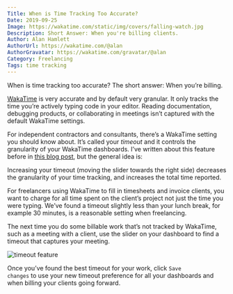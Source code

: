 ```yaml
---
Title: When is Time Tracking Too Accurate?
Date: 2019-09-25
Image: https://wakatime.com/static/img/covers/falling-watch.jpg
Description: Short Answer: When you're billing clients.
Author: Alan Hamlett
AuthorUrl: https://wakatime.com/@alan
AuthorGravatar: https://wakatime.com/gravatar/@alan
Category: Freelancing
Tags: time tracking
---
```


When is time tracking too accurate?
The short answer: When you’re billing.

[WakaTime][wakatime] is very accurate and by default very granular.
It only tracks the time you’re actively typing code in your editor.
Reading documentation, debugging products, or collaborating in meetings isn’t captured with the default WakaTime settings.

For independent contractors and consultants, there’s a WakaTime setting you should know about.
It’s called your *timeout* and it controls the granularity of your WakaTime dashboards.
I’ve written about this feature before in [this blog post][fill in the gaps post], but the general idea is:

Increasing your timeout (moving the slider towards the right side) decreases the granularity of your time tracking, and increases the total time reported.

For freelancers using WakaTime to fill in timesheets and invoice clients, you want to charge for all time spent on the client’s project not just the time you were typing.
We’ve found a timeout slightly less than your lunch break, for example 30 minutes, is a reasonable setting when freelancing.

The next time you do some billable work that’s not tracked by WakaTime, such as a meeting with a client, use the slider on your dashboard to find a timeout that captures your meeting.

<img src="https://wakatime.com/static/img/blog/durations-demo-2.gif" class="img-thumbnail" alt="timeout feature" />

Once you’ve found the best timeout for your work, click <code>Save changes</code> to use your new timeout preference for all your dashboards and when billing your clients going forward.

[wakatime]: https://wakatime.com
[fill in the gaps post]: https://wakatime.com/blog/27-fill-the-gaps-in-your-coding-activity
